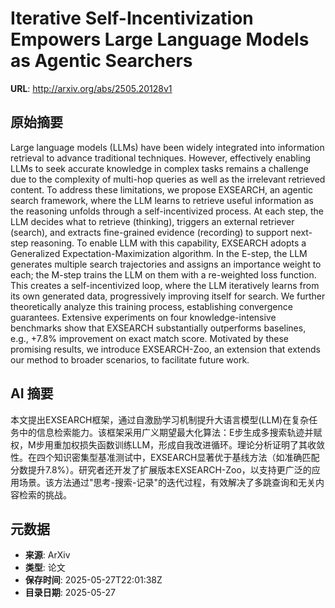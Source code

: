 # Iterative Self-Incentivization Empowers Large Language Models as Agentic Searchers

**URL**: http://arxiv.org/abs/2505.20128v1

## 原始摘要

Large language models (LLMs) have been widely integrated into information
retrieval to advance traditional techniques. However, effectively enabling LLMs
to seek accurate knowledge in complex tasks remains a challenge due to the
complexity of multi-hop queries as well as the irrelevant retrieved content. To
address these limitations, we propose EXSEARCH, an agentic search framework,
where the LLM learns to retrieve useful information as the reasoning unfolds
through a self-incentivized process. At each step, the LLM decides what to
retrieve (thinking), triggers an external retriever (search), and extracts
fine-grained evidence (recording) to support next-step reasoning. To enable LLM
with this capability, EXSEARCH adopts a Generalized Expectation-Maximization
algorithm. In the E-step, the LLM generates multiple search trajectories and
assigns an importance weight to each; the M-step trains the LLM on them with a
re-weighted loss function. This creates a self-incentivized loop, where the LLM
iteratively learns from its own generated data, progressively improving itself
for search. We further theoretically analyze this training process,
establishing convergence guarantees. Extensive experiments on four
knowledge-intensive benchmarks show that EXSEARCH substantially outperforms
baselines, e.g., +7.8% improvement on exact match score. Motivated by these
promising results, we introduce EXSEARCH-Zoo, an extension that extends our
method to broader scenarios, to facilitate future work.


## AI 摘要

本文提出EXSEARCH框架，通过自激励学习机制提升大语言模型(LLM)在复杂任务中的信息检索能力。该框架采用广义期望最大化算法：E步生成多搜索轨迹并赋权，M步用重加权损失函数训练LLM，形成自我改进循环。理论分析证明了其收敛性。在四个知识密集型基准测试中，EXSEARCH显著优于基线方法（如准确匹配分数提升7.8%）。研究者还开发了扩展版本EXSEARCH-Zoo，以支持更广泛的应用场景。该方法通过"思考-搜索-记录"的迭代过程，有效解决了多跳查询和无关内容检索的挑战。

## 元数据

- **来源**: ArXiv
- **类型**: 论文
- **保存时间**: 2025-05-27T22:01:38Z
- **目录日期**: 2025-05-27
